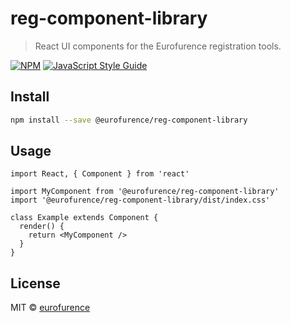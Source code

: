 # reg-component-library

> React UI components for the Eurofurence registration tools.

[![NPM](https://img.shields.io/npm/v/reg-component-library.svg)](https://www.npmjs.com/package/reg-component-library) [![JavaScript Style Guide](https://img.shields.io/badge/code_style-standard-brightgreen.svg)](https://standardjs.com)

## Install

```bash
npm install --save @eurofurence/reg-component-library
```

## Usage

```tsx
import React, { Component } from 'react'

import MyComponent from '@eurofurence/reg-component-library'
import '@eurofurence/reg-component-library/dist/index.css'

class Example extends Component {
  render() {
    return <MyComponent />
  }
}
```

## License

MIT © [eurofurence](https://github.com/eurofurence)
